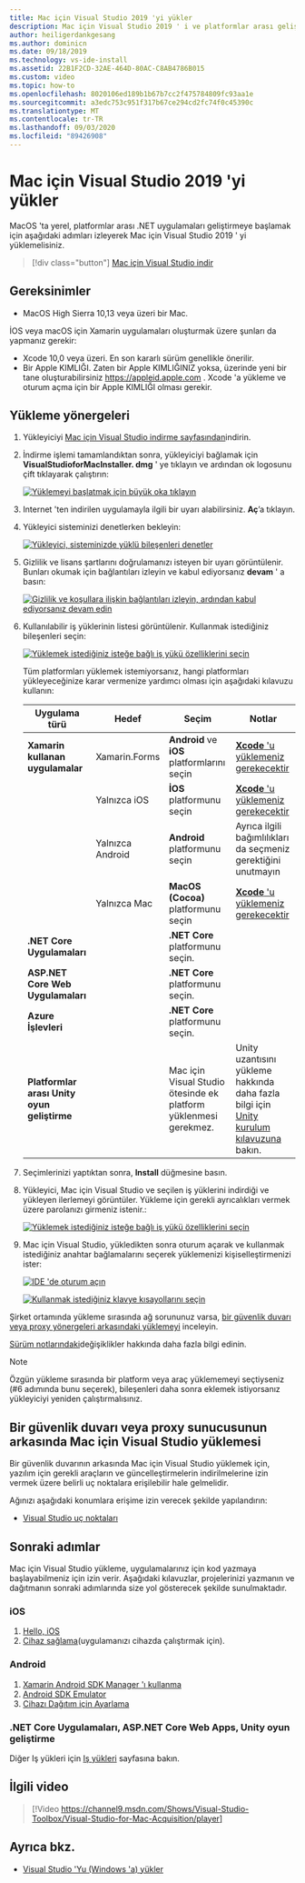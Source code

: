 ```yaml
---
title: Mac için Visual Studio 2019 'yi yükler
description: Mac için Visual Studio 2019 ' i ve platformlar arası geliştirme için gereken ek bileşenleri yüklemek için yönergeler.
author: heiligerdankgesang
ms.author: dominicn
ms.date: 09/18/2019
ms.technology: vs-ide-install
ms.assetid: 22B1F2CD-32AE-464D-80AC-C8AB4786B015
ms.custom: video
ms.topic: how-to
ms.openlocfilehash: 8020106ed189b1b67b7cc2f475784809fc93aa1e
ms.sourcegitcommit: a3edc753c951f317b67ce294cd2fc74f0c45390c
ms.translationtype: MT
ms.contentlocale: tr-TR
ms.lasthandoff: 09/03/2020
ms.locfileid: "89426908"
---
```

# <a name="install-visual-studio-2019-for-mac"></a>Mac için Visual Studio 2019 'yi yükler

MacOS 'ta yerel, platformlar arası .NET uygulamaları geliştirmeye başlamak için aşağıdaki adımları izleyerek Mac için Visual Studio 2019 ' yi yüklemelisiniz.

 > [!div class="button"]
 > [Mac için Visual Studio indir](https://visualstudio.microsoft.com/vs/mac/)

## <a name="requirements"></a>Gereksinimler

- MacOS High Sierra 10,13 veya üzeri bir Mac.

İOS veya macOS için Xamarin uygulamaları oluşturmak üzere şunları da yapmanız gerekir:

- Xcode 10,0 veya üzeri. En son kararlı sürüm genellikle önerilir.
- Bir Apple KIMLIĞI. Zaten bir Apple KIMLIĞINIZ yoksa, üzerinde yeni bir tane oluşturabilirsiniz https://appleid.apple.com . Xcode 'a yükleme ve oturum açma için bir Apple KIMLIĞI olması gerekir.

## <a name="installation-instructions"></a>Yükleme yönergeleri

1. Yükleyiciyi [Mac için Visual Studio indirme sayfasından](https://visualstudio.microsoft.com/vs/mac/)indirin.
2. İndirme işlemi tamamlandıktan sonra, yükleyiciyi bağlamak için **VisualStudioforMacInstaller. dmg** ' ye tıklayın ve ardından ok logosunu çift tıklayarak çalıştırın:

    [![Yüklemeyi başlatmak için büyük oka tıklayın](media/install-installer-sml.png)](media/install-installer.png#lightbox)

3. Internet 'ten indirilen uygulamayla ilgili bir uyarı alabilirsiniz. **Aç**’a tıklayın.
4. Yükleyici sisteminizi denetlerken bekleyin:

    [![Yükleyici, sisteminizde yüklü bileşenleri denetler](media/install-checking-sml.png)](media/install-checking.png#lightbox)

5. Gizlilik ve lisans şartlarını doğrulamanızı isteyen bir uyarı görüntülenir. Bunları okumak için bağlantıları izleyin ve kabul ediyorsanız **devam** ' a basın:

    [![Gizlilik ve koşullara ilişkin bağlantıları izleyin, ardından kabul ediyorsanız devam edin](media/install-privacy.png)](media/install-privacy.png#lightbox)

6. Kullanılabilir iş yüklerinin listesi görüntülenir. Kullanmak istediğiniz bileşenleri seçin:

    [![Yüklemek istediğiniz isteğe bağlı iş yükü özelliklerini seçin](media/install-selection.png)](media/install-selection.png#lightbox)

   Tüm platformları yüklemek istemiyorsanız, hangi platformları yükleyeceğinize karar vermenize yardımcı olması için aşağıdaki kılavuzu kullanın:

   |Uygulama türü  |Hedef  |Seçim  |Notlar  |
   |---------|---------|---------|---------|
   |**Xamarin kullanan uygulamalar**| Xamarin.Forms|**Android** ve **iOS** platformlarını seçin |[ **Xcode** 'u yüklemeniz gerekecektir](https://developer.apple.com/xcode/) |
   ||Yalnızca iOS|**İOS** platformunu seçin|[ **Xcode** 'u yüklemeniz gerekecektir](https://developer.apple.com/xcode/)|
   ||Yalnızca Android|**Android** platformunu seçin|Ayrıca ilgili bağımlılıkları da seçmeniz gerektiğini unutmayın|
   ||Yalnızca Mac|**MacOS (Cocoa)** platformunu seçin|[ **Xcode** 'u yüklemeniz gerekecektir](https://developer.apple.com/xcode/)|
   |**.NET Core Uygulamaları**|         |**.NET Core** platformunu seçin.|         |
   |**ASP.NET Core Web Uygulamaları**|         |**.NET Core** platformunu seçin.|         |
   |**Azure İşlevleri**|         |**.NET Core** platformunu seçin.|         |
   |**Platformlar arası Unity oyun geliştirme**|         |Mac için Visual Studio ötesinde ek platform yüklenmesi gerekmez.| Unity uzantısını yükleme hakkında daha fazla bilgi için [Unity kurulum kılavuzuna](/visualstudio/mac/setup-vsmac-tools-unity) bakın.|

7. Seçimlerinizi yaptıktan sonra, **Install** düğmesine basın.
8. Yükleyici, Mac için Visual Studio ve seçilen iş yüklerini indirdiği ve yükleyen ilerlemeyi görüntüler. Yükleme için gerekli ayrıcalıkları vermek üzere parolanızı girmeniz istenir.:

    [![Yüklemek istediğiniz isteğe bağlı iş yükü özelliklerini seçin](media/installation-progress.png)](media/installation-progress.png#lightbox)

9. Mac için Visual Studio, yükledikten sonra oturum açarak ve kullanmak istediğiniz anahtar bağlamalarını seçerek yüklemenizi kişiselleştirmenizi ister:

    [![IDE 'de oturum açın](media/ide-tour-2019-start-signin.png)](media/ide-tour-2019-start-signin.png#lightbox)

    [![Kullanmak istediğiniz klavye kısayollarını seçin](media/ide-tour-2019-keyboard-shortcut.png)](media/ide-tour-2019-keyboard-shortcut.png#lightbox)

Şirket ortamında yükleme sırasında ağ sorununuz varsa, [bir güvenlik duvarı veya proxy yönergeleri arkasındaki yüklemeyi](/visualstudio/mac/installation#install-visual-studio-for-mac-behind-a-firewall-or-proxy-server) inceleyin.

[Sürüm notlarındaki](/visualstudio/releasenotes/vs2019-mac-relnotes)değişiklikler hakkında daha fazla bilgi edinin.

> [!NOTE]
> Özgün yükleme sırasında bir platform veya araç yüklememeyi seçtiyseniz (#6 adımında bunu seçerek), bileşenleri daha sonra eklemek istiyorsanız yükleyiciyi yeniden çalıştırmalısınız.

## <a name="install-visual-studio-for-mac-behind-a-firewall-or-proxy-server"></a>Bir güvenlik duvarı veya proxy sunucusunun arkasında Mac için Visual Studio yüklemesi

Bir güvenlik duvarının arkasında Mac için Visual Studio yüklemek için, yazılım için gerekli araçların ve güncelleştirmelerin indirilmelerine izin vermek üzere belirli uç noktalara erişilebilir hale gelmelidir.

Ağınızı aşağıdaki konumlara erişime izin verecek şekilde yapılandırın:

- [Visual Studio uç noktaları](/visualstudio/mac/install-behind-a-firewall-or-proxy-server)

## <a name="next-steps"></a>Sonraki adımlar

Mac için Visual Studio yükleme, uygulamalarınız için kod yazmaya başlayabilmeniz için izin verir. Aşağıdaki kılavuzlar, projelerinizi yazmanın ve dağıtmanın sonraki adımlarında size yol gösterecek şekilde sunulmaktadır.

### <a name="ios"></a>iOS

1. [Hello, iOS](https://developer.xamarin.com/guides/ios/getting_started/hello,_iOS/)
2. [Cihaz sağlama](https://developer.xamarin.com/guides/ios/getting_started/installation/device_provisioning)(uygulamanızı cihazda çalıştırmak için).

### <a name="android"></a>Android

1. [Xamarin Android SDK Manager 'ı kullanma](https://developer.xamarin.com/guides/android/getting_started/installation/android-sdk/?ide=xs)
2. [Android SDK Emulator](https://developer.xamarin.com/guides/android/getting_started/installation/android-emulator/)
4. [Cihazı Dağıtım için Ayarlama](https://developer.xamarin.com/guides/android/getting_started/installation/set_up_device_for_development/)

### <a name="net-core-apps-aspnet-core-web-apps-unity-game-development"></a>.NET Core Uygulamaları, ASP.NET Core Web Apps, Unity oyun geliştirme

Diğer Iş yükleri için [Iş yükleri](workloads.md) sayfasına bakın.

## <a name="related-video"></a>İlgili video

> [!Video https://channel9.msdn.com/Shows/Visual-Studio-Toolbox/Visual-Studio-for-Mac-Acquisition/player]

## <a name="see-also"></a>Ayrıca bkz.

- [Visual Studio 'Yu (Windows 'a) yükler](/visualstudio/install/install-visual-studio)
